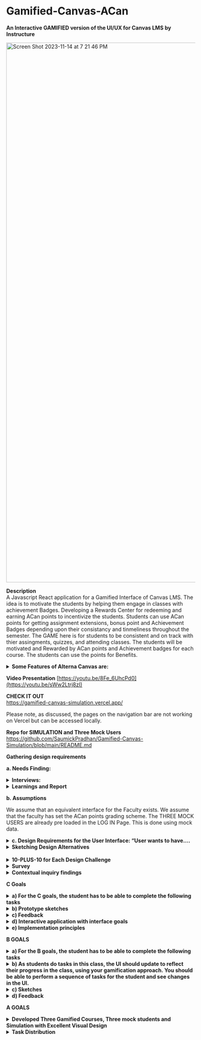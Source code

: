 # Gamified-Canvas-ACan


**An Interactive GAMIFIED version of the UI/UX for Canvas LMS by Instructure**

<img width="1436" alt="Screen Shot 2023-11-14 at 7 21 46 PM" src="https://github.com/SaumickPradhan/Gamified-Canvas-ACan/assets/88009707/2a585a5a-bafb-4990-962d-4d7668da8ea5">



**Description**
<br>
A Javascript React application for a Gamified Interface of Canvas LMS. The idea is to motivate the students by helping them engage in classes with achievement Badges. Developing a Rewards Center for redeeming and earning ACan points to incentivize the students. Students can use ACan points for getting assignment extensions, bonus point and Achievement Badges depending upon their consistancy and tinmeliness throughout the semester. The GAME here is for students to be consistent and on track with thier assingments, quizzes, and attending classes. The students will be motivated and Rewarded by ACan points and Achievement badges for each course. The students can use the points for Benefits. 

<details>
<summary><b> Some Features of Alterna Canvas are: </b></summary>


 •	 Students will be awarded the ACan points based on their past performance. 
 
 •	 Their is a Reward Center showing the Credit and Debit in Points.
 
 •	 The courses are listed at Levels (instead of Weeks). 
 
 •	 A Task Triumph Zone (aka To Do List) helps students be on top of their course work. 
 
 •	 Calendar helps visualize their tasks and tick them off to complete them and earn ACan points. 
 
 •	 Attending Zoom classes also gives them points. 
 
 •	 The course work is organized in terms of Weekly (Level Based) modules. 
 
 •	 Students can access their Assignemnts and quizes by redeeming points too. 
 
 •	 There is an Announcement Page for seeing the Latest Announcemnts Organized by Classes. 
 
 •	 The grade Book shows the weighted Grade and also refelcts the Acan Points. 
 
 •	 The Progress page helps students visualize their progress with ACan Points and Badges.

 </details>

**Video Presentation**
[https://youtu.be/8Fe_6UhcPd0](https://youtu.be/sWw2Ltrj8zI)

**CHECK IT OUT** <br>
https://gamified-canvas-simulation.vercel.app/

Please note, as discussed, the pages on the navigation bar are not working on Vercel but can be accessed locally. 

**Repo for SIMULATION and Three Mock Users** <br>
https://github.com/SaumickPradhan/Gamified-Canvas-Simulation/blob/main/README.md

**Gathering design requirements**

**a. Needs Finding:**
<details>
<summary> <b>Interviews:</b> </summary>


Interview 1 (Jenna Lowes, pre-med, sophomore at the University of Cincinnati) 
 
#### How do you access your assignments and plan to complete them in time? 
Jenna utilizes the built-in planning features on Canvas such as the to-do list to manage her workload effectively. She organizes her tasks using those features to complete her work on time. 
#### How do you motivate yourself to complete your assignments? 
Jenna stays motivated to complete her assignments by ensuring that she performs a self-care routine every day to de-stress from her heavy workload as a pre-med major.  
#### How do you ask for help when you are stuck? 
When Jenna is stuck, she makes use of Canvas's communication tools, such as discussion forums and messaging, to seek assistance from both peers and instructors. 
#### How do you feel about the assignment submission windows in Canvas? 
Jenna thinks the assignment submission window on Canvas is easy to navigate, but maybe having a clear feedback window would be useful, especially after an exam. 
#### Do you like how you are able to submit your exams? 
Jenna appreciates the flexibility of Canvas's submission windows, especially for exams, but she does not like how sometimes she is unsure if her exam has been submitted. 
#### What do you think could have been better with the way you submit your assignments? 
Jenna believes that providing clearer feedback after submitting an assignment would help. 
#### To what extent do you feel you are able to ask for help through Canvas – Be it your peers or your instructors? 
Canvas offers robust communication channels, making it easy for Jenna to seek help from peers and instructors when needed. 
#### How do you feel about being incentivized to play games on Canvas for extra credit? 
Jenna finds the idea of being incentivized to play games for extra credit in the alternate Canvas version motivating, as she feels like she would appreciate an extension on some of her assignments. 
#### What games do you play to relax from work/exams? 
Jenna usually plays idle games such as Sims to relax from work. 
#### To what extent do rewards and penalties in games motivate you? 
Rewards and penalties in games, especially the opportunity to earn extra credit on Canvas, would effectively motivate Jenna to stay engaged and complete tasks. 
 
 
 
Interview 2 (Vic Patel, Information Technology, junior at the University of Cincinnati) 
 
#### How do you access your assignments and plan to complete them in time? 
Vic typically accesses assignments on Canvas by logging in, finding the course page, and checking the assignments tab. He often sets reminders to stay on top of his workload. 
#### How do you motivate yourself to complete your assignments? 
Vic motivates himself by breaking assignments into smaller chunks and rewarding himself with breaks or treats after completing portions of the work. 
#### How do you ask for help when you are stuck? 
When Vic gets stuck, he asks help either by posting questions on the discussion forum or emailing his instructor. 
#### How do you feel about the assignment submission windows in Canvas? 
Vic generally finds the assignment submission windows in Canvas acceptable, as it is flexible. 
#### Do you like how you are able to submit your exams? 
Vic appreciates the convenience of submitting exams through Canvas, as it gives him control over his testing environment. 
#### What do you think could have been better with the way you submit your assignments? 
Vic believes that improving the clarity of the assignment submission process, particularly for file uploads and multiple attachments. 
#### To what extent do you feel you are able to ask for help through Canvas – Be it your peers or your instructors? 
Vic feels that Canvas is a valuable platform for seeking help, both from peers and instructors, through discussion boards, emails, and direct messaging. 
#### How do you feel about being incentivized to play games on Canvas for extra credit? 
 Vic thinks that incentivizing games on Canvas for extra credit is a fun idea that can motivate students who enjoy gaming. 
#### What games do you play to relax from work/exams? 
To relax, Vic enjoys playing games like Minecraft and Among Us, which helps him unwind and take a break from work and exams. 
#### To what extent do rewards and penalties in games motivate you? 
In terms of motivation, rewards and penalties in games can be a significant factor for Vic. He finds them very motivating and enjoys the sense of achievement and progress that comes with earning rewards in games. 
 
 
 
Interview-3: Aerospace Engineering major first-year student at UC Davis
  
#### How do you access your assignments and plan to complete them in time? 
I access my assignments on Canvas by logging into my account and navigating to the specific course where the assignment is located. Usually, the assignments are listed in a dedicated section or under a specific tab. To plan for completing them on time, I usually create a digital calendar on Google, which my university uses predominantly, to keep track of assignment due dates and prioritize them accordingly. The Canvas calendar is useful for this as well! 
#### How do you motivate yourself to complete your assignments? 
Motivation can be a tricky challenge, especially for challenging assignments. I find that breaking down the tasks into smaller, manageable parts helps. Additionally, I try to remind myself of my long-term goals and how completing assignments is essential for my academic success. Sometimes, I join study groups or work with my classmates and friends to stay motivated and accountable.  
#### How do you ask for help when you are stuck? 
Canvas provides several ways to ask for help. I can use discussion boards, send messages to instructors or friends, or even attend the TA or instructor office hours. When I'm stuck on a specific assignment, I usually start by posting a question on the discussion board or sending a message to the instructor. If I don't receive a timely response, I reach out to my friends for help. 
  
#### How do you feel about the assignment submission windows in Canvas? 
I find the assignment submission windows in Canvas to be reasonable. They typically provide adequate time for completing and submitting assignments. However, it's important to keep track of these windows, as missing a deadline can result in penalties.  
  
####  Do you like how you are able to submit your exams? 
Submitting exams on Canvas is straightforward. I appreciate the convenience of being able to complete exams digitally and receive instant feedback in some cases. However, it can be stressful, especially for high-stakes exams, as there is often a time limit. The exams with free-response questions especially, are the ones that are the most stressful because I don’t know how the professor or TA will grade it. 
  
 
#### What do you think could have been better with the way you submit your assignments? 
One improvement could be providing clearer instructions for assignment submissions on Canvas. Sometimes, the process can be confusing, especially for new students. It would also be helpful if Canvas allowed for multiple file uploads in a more user-friendly manner. I hate having to click the “Add File” button like 10 times for 10 different files. It would have been so much easier to submit my assignments if I could select multiple files in one go!  
  
#### To what extent do you feel you are able to ask for help through Canvas – Be it your peers or your instructors? 
I generally feel that Canvas offers several ways to ask for help, both from peers and instructors. The discussion boards and messaging system are useful for reaching out to instructors and classmates. However, the effectiveness of the help received varies based on the responsiveness of instructors and the willingness of peers to assist, which has fortunately been good so far. 
  
#### How do you feel about being incentivized to play games on Canvas for extra credit? 
I think the idea of incentivizing students to play games on Canvas for extra credit is very intriguing. It can be a fun and engaging way to earn additional points. I would definitely be interested in seeing this on my Canvas. It would make the entire process of using Canvas much more fun, in my opinion. I am also intrigued to know how this would be implemented! 
  
#### What games do you play to relax from work/exams? 
I often play casual mobile games to relax, such as puzzle games such as the 2048 game and strategy games like chess. These provide a break from academics and help me unwind after a long day. Sometimes, I also engage in physical activities or sports to de-stress. I also play games like Clash of Clans and Call of Duty, which are a little time-consuming, so I usually play them before bed for like an hour or so. 
  
#### To what extent do rewards and penalties in games motivate you? 
Rewards motivate me to keep playing the game for longer, and it also makes it much more fun to engage in a friendly competition with my friends to see who has the most rewards. Penalties, on the other hand, are quite disheartening, for the lack of a better word. I hate penalties! They are a buzzkill for me to be honest. But they enable me to see what I did wrong, so I can avoid doing that the next time I play the game, which often leads to more rewards! So, yeah, rewards are motivating! 
 
 
 
Interview-4: Computer Science major junior at UC 
 
#### How do you access your assignments and plan to complete them in time?  
Accessing assignments on Canvas is convenient. I typically log into my Canvas account and navigate to the respective course page. The assignment details, instructions, and due dates are readily available. To ensure I complete assignments on time, I use the Canvas Calendar to track assignment deadlines. This way, I can efficiently manage my time and prioritize tasks. Sometimes, even my friends remind me that an assignment’s due date is coming up, so that is another way I end up completing it on time! I often break down larger assignments into smaller tasks and allocate specific time slots for them. 
 
#### How do you motivate yourself to complete your assignments?  
Motivation can be a challenge, especially for complex programming assignments. To stay motivated, I often set personal goals and milestones for each assignment. Breaking the task into smaller, manageable parts makes it less daunting. I find that setting clear goals and focusing on the practical applications of what I'm learning can be highly motivating. Collaborating with my friends on group projects also adds an element of healthy competition and motivation. 
 
#### How do you ask for help when you are stuck?  
I try to look up the problems online, firstly, on sites like GeeksForGeeks or StackOverflow. If I 	can’t find anything there, I try to ask my friends if they know how to solve the problem. I also use the class Discord channel to discuss the problem with my classmates to see if they faced the same problem and how they solved it. The last resort is to ask the professor or TA about it. 
 
#### How do you feel about the assignment submission windows in Canvas?  
I think the assignment submission window on Canvas is good. It mentions everything I need to know about the assignment such as the instructions, due date details, the number of points it’s worth, etc. So, I would say it has sufficient information for me to turn in my assignment on time efficiently. I just wish I could select multiple files in one go! 
 
#### Do you like how you are able to submit your exams?  
Submitting exams on Canvas is straightforward, but it depends on the exam format. For multiple-choice or short-answer exams, I think Canvas is efficient. However, for coding questions or written exams involving equations and calculations, it could be improved to provide a more user-friendly text editor and ensure compatibility with various programming languages. 
 
#### What do you think could have been better with the way you submit your assignments?  
While Canvas is effective for assignment submission, it could be enhanced by providing a built-in code editor that supports multiple programming languages. Additionally, a plagiarism checker integrated into the submission process would be beneficial for maintaining academic integrity. Canvas could also improve the assignment submission process by allowing students to submit multiple code files more easily, as I mentioned earlier. This is especially important in computer science, where assignments often involve multiple code components. 
 
#### To what extent do you feel you are able to ask for help through Canvas – Be it your peers or your instructors?  
I think the Discussion Board on Canvas is helpful to some extent for asking questions, but people don’t use it too often, so I usually depend on the class communication channels such as Discord or GroupMe. Or I just email the professor directly, because often they are not aware of the conversation on the Discussion Board, or they have disabled it for the course! The discussions on Discord, GroupMe, and (sometimes) Canvas are particularly useful for sharing code snippets and troubleshooting. 
 
#### How do you feel about being incentivized to play games on Canvas for extra credit?  
Incentivizing games for extra credit is an interesting concept, especially if the games are designed to reinforce course content. It can make learning more engaging. However, the games should be thoughtfully integrated into the curriculum and align with the learning objectives. Playing games for extra credit could also be a source of motivation for people to study more if it involves using concepts learned in class to play it. 
 
#### What games do you play to relax from work/exams?   
I play games like Subway Surfers, Clash of Clans, Call of Duty, and Ludo, depending on my mood. I just use these games to relax after a busy day, so it’s probably just for a few minutes at the end of the day or after a stressful exam. I also enjoy multiplayer online games for relaxation. 
 
#### To what extent do rewards and penalties in games motivate you? 
Rewards and penalties in games can be motivating, especially when they are designed effectively. Earning points or achievements in games can be a satisfying way to track progress. Receiving in-game rewards or achieving high scores can also be a strong incentive to continue playing. Penalties, however, should be fair and not overly punitive, as excessive penalties can be demotivating. Personal preferences and the quality of game design play a significant role in how motivating rewards and penalties are. 
 
  
Interview-5: Brother, computer science graduate 
  
#### How do you access your assignments and plan to complete them in time? 
Accesses assignments on Canvas through a personal laptop, never mobile version. Has difficulty planning for assignments. Does not like Canvas’s calendar and To-Do system. Uses physical whiteboards as well as a personal calendar app to keep up with work. Likes this method due to reminders.  
#### How do you motivate yourself to complete your assignments? 
Says he is definitely a procrastinator. Stress is a big motivator. Usually only works ahead if it seems like he will be too busy. Breaks after bits of work help to make work easier. 
#### How do you ask for help when you are stuck? 
Doesn’t like how Canvas offers help. Usually searches randomly across the course page to find TA/office hours. Usually only searches online for answers or talks to a computer scientist's father. 
#### How do you feel about the assignment submission windows in Canvas? 
Hard deadlines can be stressful when pushing work to the last minute. But it is understandable that some sort of deadline should be in place. Doesn’t feel Canvas does good enough job reminding you of your assignments. 
#### Do you like how you are able to submit your exams? 
Depends on how the professor sets up the exam. Has had exams where once a question is submitted, can’t go back. Also doesn’t like exams that don’t show results in any way at end. No problem with honor system and cheating rules. 
#### What do you think could have been better with the way you submit your assignments? 
Reminders for assignments when they are due in 24 hours or maybe even more customizable options. Some sort of better way to organize upcoming assignments like a calendar app. 
#### To what extent do you feel you are able to ask for help through Canvas – Be it your peers or your instructors? 
Getting help through Canvas is ok. Has messaged teachers through messaging system and gotten responses. Seems like open discussion boards aren’t used. Never really messaged students except to form groups. 
#### How do you feel about being incentivized to play games on Canvas for extra credit? 
Normally there is no real incentive to get work done early, except for stress relief. Feels this could make him get more enthusiastic about starting and finishing work earlier. Wonders how to make it balanced for everyone. 
#### What games do you play to relax from work/exams? 
Enjoys strategy games like poker and chess. Spends a lot of time in fantastical games like Elden Ring. Really likes competitive games like Super Smash Bros 
#### To what extent do rewards and penalties in games motivate you? 
Definitely a big motivator for him. Even things such as numerical rankings or in-game achievements drive him to play more and harder. Spends lots of time trying to move online chess and smash ranking. Penalties can make him not want to play sometimes. Has quit for times after tough losses. 
 
Interview-6 : Roommate, Political Science graduate 
  
#### How do you access your assignments and plan to complete them in time? 
Checks the Canvas app on mobile phone regularly to keep up with assignment dates. Then completes assignments through personal laptop. Does not keep a calendar of upcoming assignments, only checks Canvas and remembers. 
#### How do you motivate yourself to complete your assignments? 
Has a hard time getting motivated but will usually stay on task once started. Likes to go to Coffee shop where they have nothing to do but work. Public can get loud and distracting, sometimes prefers quiet. 
#### How do you ask for help when you are stuck? 
Likes to check who is in class with them on Canvas to reach out about assignments/help. Same goes for contacting the professor, has reached out to them through Canvas. 
#### How do you feel about the assignment submission windows in Canvas? 
Usually not a problem for them. Sometimes an assignment or two slips through the cracks given how they keep track of assignments, but they get why deadlines are needed.  
#### Do you like how you are able to submit your exams? 
Does not like Canvas for exams. Gets very nervous for exams anyways, computer problems exasperate that. Only thing they like is typing essays for exams on Canvas instead of writing by hand.  
#### What do you think could have been better with the way you submit your assignments? 
Does not like assignment submission on Canvas. Is not a computer wiz and struggles mightily with converting file types for submissions. Usually ends up taking a while to do or needing help.  
#### To what extent do you feel you are able to ask for help through Canvas – Be it your peers or your instructors? 
Reached out to peers a good amount. Whether it is for access to class group messaging boards, or just help with assignments, they like group work. Never really reaches out to teacher through Canvas, only email.  
#### How do you feel about being incentivized to play games on Canvas for extra credit? 
Likes the idea but is nervous for all non gamers who might be at a disadvantage. Feels not every student might be able to make the most of this system. Thinks giving out more chances for extra credit is good.  
#### What games do you play to relax from work/exams? 
Not a big gamer at all. Only really ever plays the Sims to relax. Sometimes likes to play Candy Crush. Not familiar with most game systems/conventions. 
#### To what extent do rewards and penalties in games motivate you? 
In the games they do play, rewards and penalties are motivating. Gets sad when Sims die, and thinks beating difficult challenges is very rewarding. Thinks it could be good to get more students excited about work. 
 
</details>

<details> 
  <summary><b>Learnings and Report</b></summary>
  
#### What is their method to solve their problems and questions during the assignment completion window?  
A lot of students check the To-do or Assignments pages to keep track of deadlines. A lot of students use a personal calendar to assist with this. Some students use Canvas’s calendar and reminder system, but not all students were aware of the functionalities of this 
#### We will be observing how they work with other peers. How do they use the different features on Canvas and what buttons or pages do they use the most?  
Students spend a lot of time on the courses page, looking at all sorts of course related information there. Different majors use different connectivity features like discussion boards in different amounts. Lots of students like to reach out to each other for group work. 
#### What is their motivation to open canvas and why would they prefer the desktop version over the mobile version or vice versa? 
Some students check canvas regularly for announcements, assignment updates, or sanity checks. However, while some of this can be made easier on the go with the mobile app, students love the desktop version for actual work. 
#### What incentives will help students be motivated 
Students seem to be motivated by stress-relief, but not enough for most of them to get their work done in an early manner. Rankings, points, and medals do motivate gamers, but non-gamers can be motivated with deadline extension or extra credit 
#### Different types of assignments the user would encounter on Canvas 
Whether it is essays, exams, discussions, labs, or projects, all sorts of assignments are submitted through canvas. Different majors make different use of this. 
#### Canvas and students can benefit from a more intrinsically motivating teaching platform 
This definitely seems to be true. A lots of students mentioned procrastination or somewhat struggling with time management. Different forms of motivation could help with this problem. 
#### How students plan out their assignments and what strategies they use to stay on track – this would help us to figure out a way to improve our UI 
A lot of students check the To-do or Assignments pages to keep track of deadlines. A lot of students use a personal calendar to assist with this. Some students use Canvas’s calendar and reminder system, but not all students were aware of the functionalities of this 

</details>


**b.	Assumptions**

We assume that an equivalent interface for the Faculty exists. We assume that the faculty has set the ACan points grading scheme. The THREE MOCK USERS are already pre loaded in the LOG IN Page. This is done using mock data.

<details>
<summary><b>c.	Design Requirements for the User Interface: “User wants to have….</b></summary>

 •	Integrating Khan Academy’s pointing systems based on how well you do your work/ assignments.
 
 •	Redeeming points for extensions
 
 •	Penalizing for missed assignments etc.
 
 •	Game like UI that lets users practice similar questions for points
 
 •	Grade tracker to show progress
 
 •	Week modules will be levels
 
 •	Help section can be for asking help from the TA or professor
 
 •	Consider the mobile version of canvas as well

<b>Future Work:</b>

•	Create an integration with submission window

•	Have external connections to other Apps

•	Voice assistant integration with sound

•	User data analytics and feedback

</details>


<details>
<summary><b>Sketching Design Alternatives</b></summary>
<br>
The following are the design challenges we worked on initially:

1. Balancing Motivation Styles:
      - Design a system that caters to both competitive and collaborative learners. How can you
motivate students who thrive on competition while also supporting those who prefer a
cooperative approach?

2. Ensuring Accessibility:
      - How can you make the gamified elements accessible to all students, including those with
disabilities? Ensure that the gamification doesn't exclude any users.

3. Preventing Cheating:
      - How can you prevent students from gaming the system by exploiting the gamified elements
to earn unearned rewards or points?

4. Data Privacy and Security:
      - How do you protect sensitive student data when implementing gamification? Ensure that
data privacy and security are maintained.

5. Maintaining Engagement Over Time:
      - How can you design gamification elements that remain engaging throughout an entire
course or semester, rather than losing their appeal after a short period?

6. Feedback Frequency:
      - Determine the optimal frequency of feedback to keep students engaged without
overwhelming them with constant notifications and rewards.

7. Cross-Course Integration:
      - How can you ensure that gamification elements work seamlessly across various courses and
subjects, providing a consistent experience for students?

8. Alignment with Learning Objectives:
      - Ensure that the gamified elements align with the learning objectives of each course. How do
you strike a balance between fun and educational value?

9. Encouraging Self-Regulation:
      - Design challenges that encourage students to become more self-regulated in their learning.
How can you motivate them to set and manage their goals effectively?

10. Testing and Feedback Mechanism:
      - How will you gather feedback from students on the effectiveness of the gamification
elements? Develop a system to collect and act on this feedback.


</details>

<br>

<details>
<summary><b>10-PLUS-10 for Each Design Challenge</b></summary>
  
<details><summary><b>
 <br>
1. Balancing Motivation Styles:
Design a system that caters to both competitive and collaborative learners. How can you
motivate students who thrive on competition while also supporting those who prefer a
cooperative approach
</b></summary>

<img width="553" alt="image" src="https://github.com/SaumickPradhan/Gamified-Canvas-ACan/assets/90214774/6db6e96c-d152-4943-9951-42848fbd8d84">

<img width="553" alt="image" src="https://github.com/SaumickPradhan/Gamified-Canvas-ACan/assets/90214774/30233907-a0a7-4554-8992-f661f429668c">

<img width="519" alt="image" src="https://github.com/SaumickPradhan/Gamified-Canvas-ACan/assets/90214774/f85bc74c-027d-4f12-b47a-ed97bde295bd">

<img width="522" alt="image" src="https://github.com/SaumickPradhan/Gamified-Canvas-ACan/assets/90214774/a52b292d-3a19-46ea-8ddb-046a51b96d4e">

<img width="576" alt="image" src="https://github.com/SaumickPradhan/Gamified-Canvas-ACan/assets/90214774/60d22d08-90b9-4d7a-bef7-2e5fa5a94219">

<img width="524" alt="image" src="https://github.com/SaumickPradhan/Gamified-Canvas-ACan/assets/90214774/7625a35a-0b21-4354-b017-b2670c9d78ec">

</details>


<details>
<summary><b>
 <br>
 2. Preventing Cheating:
How can you prevent students from gaming the system by exploiting the gamified elements
to earn unearned rewards or points?
</b></summary>
  
<img width="467" alt="image" src="https://github.com/SaumickPradhan/Gamified-Canvas-ACan/assets/90214774/3dddf896-4ab4-415a-b4e6-010f52ca2deb">

<img width="523" alt="image" src="https://github.com/SaumickPradhan/Gamified-Canvas-ACan/assets/90214774/3c11b6e0-359a-41e0-8e4b-e9e9b76dbf7f">

<img width="444" alt="image" src="https://github.com/SaumickPradhan/Gamified-Canvas-ACan/assets/90214774/b5c084f3-0487-48dd-9a4c-d0154750937e">

<img width="472" alt="image" src="https://github.com/SaumickPradhan/Gamified-Canvas-ACan/assets/90214774/d39a00fe-e495-4f27-a3db-52424bc8ed05">

<img width="514" alt="image" src="https://github.com/SaumickPradhan/Gamified-Canvas-ACan/assets/90214774/88f77f9d-6f38-42a6-91e2-cbd2cbd7986c">

<img width="540" alt="image" src="https://github.com/SaumickPradhan/Gamified-Canvas-ACan/assets/90214774/67722ab9-d1f0-46c5-9f8d-000011a7790c">

<img width="544" alt="image" src="https://github.com/SaumickPradhan/Gamified-Canvas-ACan/assets/90214774/888a434a-1966-4353-b5f8-624f6e408818">

<img width="518" alt="image" src="https://github.com/SaumickPradhan/Gamified-Canvas-ACan/assets/90214774/5b1fefb4-c559-4eda-a0a3-aa78e1ae6f25">

</details>

<details>
<summary><b> 
 <br>
 3. Encouraging Self-Regulation:
Design challenges that encourage students to become more self-regulated in their learning.
How can you motivate them to set and manage their goals effectively?
</b></summary>

  <img width="394" alt="image" src="https://github.com/SaumickPradhan/Gamified-Canvas-ACan/assets/90214774/da28239a-cb8a-490c-a9b0-e091ee8398cb">
  <img width="432" alt="image" src="https://github.com/SaumickPradhan/Gamified-Canvas-ACan/assets/90214774/ab21fd7f-ee67-472c-8d6c-cf3d02797f02">
  <img width="411" alt="image" src="https://github.com/SaumickPradhan/Gamified-Canvas-ACan/assets/90214774/dd2ab53a-52b3-4aed-89b8-16d8cb3ac739">
  <img width="487" alt="image" src="https://github.com/SaumickPradhan/Gamified-Canvas-ACan/assets/90214774/34393cf6-582a-4d0e-9f57-422225558720">
  <img width="505" alt="image" src="https://github.com/SaumickPradhan/Gamified-Canvas-ACan/assets/90214774/4f8cd174-0b1a-49c2-b3cf-9ca452c6d37b">
  <img width="515" alt="image" src="https://github.com/SaumickPradhan/Gamified-Canvas-ACan/assets/90214774/e28ee0eb-0b5a-4924-9cd3-5eef568dd7dc">
  <img width="518" alt="image" src="https://github.com/SaumickPradhan/Gamified-Canvas-ACan/assets/90214774/262049c0-1229-4a35-a724-528ca4ff41d0">

</details>

</details>



<details>
  
<summary><b>Survey</b></summary>

Based on the [survey results](https://docs.google.com/forms/d/1ah7xhf0GLVIWrIkYG_3vp5ohAKhmPAdxknChNqKiidE/edit#responses), the following inferences could be drawn about the general opinions of students regarding Canvas:

1. Frequency of Interaction with Canvas:
   - Response: More than once a day.
   - Analysis: The majority of users interact with Canvas frequently, indicating that it plays a significant role in their daily academic routine.

2. Purpose of Using Canvas:
   - Response: Assignments.
   - Analysis: Users primarily use Canvas for managing assignments.

3. Customization of Canvas:
   - Response: No customization.
   - Analysis: Most users have not customized Canvas, suggesting that the default settings might meet their needs.

4. Importance of Canvas in Daily Academic Routine:
   - Response: Very Important.
   - Analysis: Canvas is considered very important in the daily academic routine of the users.

5. Overall Satisfaction with Canvas:
   - Response: 9 (on a scale of 1 to 10).
   - Analysis: Users generally have a high level of satisfaction with Canvas.

6. Preferred Interface for Canvas:
   - Response: Web-based/Online.
   - Analysis: The majority prefer the web-based interface over the mobile interface.

7. Satisfaction with Canvas User Interface:
   - Analysis: Users find the Canvas interface functional and easy to use, but there are neutral responses to its visual appeal.

8. Motivation and Gamification:
   - Response: Users feel motivated when tasks are gamified, and they support the idea of redeeming points for special features.

9. Incentives for Using Canvas:
   - Response: Points, quest badges, redeem points for extensions.
   - Analysis: Users are interested in incentives like points and badges for using Canvas.

10. Customization Preferences:
    - Analysis: Users express interest in more customization features, including avatar customization and rewards for timely assignment submission.

11. Progress Tracking and Organization:
    - Analysis: Users generally find Canvas effective for tracking progress, staying organized, and managing assignments and due dates.

12. Canvas Features Liked and Disliked:
    - Likes: Not specified.
    - Dislikes: Not specified.
    - Analysis: More details are needed to identify specific features liked or disliked.

13. Difficult Tasks on Canvas:
    - Response: None specified.
    - Analysis: Users did not mention specific tasks that are difficult to complete on Canvas.

14. Desired Changes or Additions to Canvas:
    - Response: None specified.
    - Analysis: More information is needed to understand users' suggestions for improvements.

15. Additional Comments:
    - Response: The font, placement of classes, none.
    - Analysis: Users have provided some feedback on specific aspects of Canvas, including font and class placement. Further details could provide insights into areas for improvement.

Overall, the analysis suggests that users generally have a positive experience with Canvas, find it useful for managing assignments, and are interested in gamification and customization features. 
  
</details>


<details>
  
<summary><b>Contextual inquiry findings</b></summary>

#### 1.  Interviewed, Jenna Lowes is a second year pre-med major, who uses Canvas: 

When collaborating with colleagues, Jenna makes the most of Canvas as her primary platform for interaction. She actively participates in online discussions and group projects with other pre-med students along with sharing her insights. She also regularly participates in peer research groups created in Canvas to foster effective collaboration on complex topics. 
Some of the features that Jenna uses: 
Announcements: Jenna uses the Announcements page to keep herself updated on important course information, schedule changes, and significant announcements from instructors. 
Modules: To access course materials, lecture notes, and assignments in an organized manner, Jenna relies on the modules section. This approach helps Jenna maintain a structured and well-organized approach to her studies. 
Grades: Jenna frequently checks the grades tab to keep a close eye on her academic progress. This tool allows her to review her grades and receive feedback on her assignments and exams. She also uses the prediction feature in the grades section to ensure that she is getting the grade she deserves. 
Discussion Boards: Depending on the course, Jenna actively participates in discussion boards to engage with peers and instructors, pose thought-provoking questions, and share her valuable insights. 
Assignments: Jenna effectively employs the assignments page to submit her coursework and to stay well-informed about due dates and specific assignment requirements. 
  
When asked about her preference for the web version or the app version, Jenna replied that she distinctly prefers the desktop version of Canvas for several compelling reasons: 
  
Screen size: The desktop version's responsive screen space provides Jenna with an ideal workspace, making it convenient for her to access and organize course materials. She believes this feature is especially useful when multitasking with multiple canvas tabs or scrolling through large PDFs. 
  
Efficiency: Jenna thinks it is more efficient to write out long essays and paragraphs on her laptop. Thus, she prefers the web version over the app version. 
  
Course Management: Jenna finds that the desktop version streamlines navigation through courses, modules, and assignments. This helps Jenna maintain a well-organized and efficient approach to her studies. 
  
While Jenna acknowledges the practicality of the mobile version for quick updates and checking announcements while on the move, she acknowledges its limitations for more involved tasks like in-depth interactions, essay composition, or comprehensive course exploration. Therefore, her go-to choice for substantial tasks on Canvas remains the desktop version. 
 
 
#### 2. Interviewed, Dhyey Patel is a fourth-year computer science major, who uses Canvas: 
Dhyey uses different features on Canvas depending on his needs and preferences. Some of the features he uses the most are: 
 
Dashboard: He uses the dashboard to view all of his courses, assignments, announcements, and calendar events.  
Courses: He accesses all his enrolled courses and their contents, such as modules, quizzes, discussions, grades, and files from here. He also views his course syllabus and outcomes here.  
Calendar: Dhyey uses this tab to see all upcoming events and deadlines for his courses and personal tasks. He also adds new reminders for events or edits an existing one. 
Inbox: He uses this to communicate with his instructors and peers. 
Account: He uses this to manage his personal settings and preferences, such as profile, notifications etc. 
 
He uses Canvas for various purposes, such as checking his grades, submitting assignments, participating in discussions, reviewing course materials, and collaborating with others. 
 
Dhyey prefers the desktop version of Canvas over the mobile version because he finds it more convenient and comfortable to use a larger screen and a keyboard. He also likes the desktop version because it has more features and functionalities than the mobile version. But he sometimes uses the mobile version when he is on the go or needs to access something quickly from his phone.
  
</details>



**C Goals**

<details>
<summary><b>a)	For the C goals, the student has to be able to complete the following tasks </b></summary>

<details>
<summary><b>View the syllabus </b></summary>

Here we're focusing on only one class, which is the user-interface class:

<img width="1436" alt="Screen Shot 2023-11-14 at 7 55 55 PM" src="https://github.com/SaumickPradhan/Gamified-Canvas-ACan/assets/88009707/27eb66f6-9bb6-4f56-a4e6-54dae7ae5e23">


</details>


<details>
<summary><b> View all announcements </b></summary>
 
Here we showcase all the assignments under the tab on the top, filtered for each class: 
 
<img width="1433" alt="Screen Shot 2023-11-14 at 10 35 40 PM" src="https://github.com/SaumickPradhan/Gamified-Canvas-ACan/assets/88009707/299ff0f3-42a4-490c-8b43-1d95f6bdd6e7">

</details>


<details>
<summary><b>View a list of presentations and other course materials, organized by modules.</b></summary>
 
 Under the modules section, seprated by colors, the user is able to see all their course material and presentation seprated by each module, representing levels to uncourage student progress:
 
<img width="1440" alt="Screen Shot 2023-11-14 at 10 37 36 PM" src="https://github.com/SaumickPradhan/Gamified-Canvas-ACan/assets/88009707/3a739dfb-b652-4997-9298-cd78ab949a06">

</details>
<details>
 <summary><b>View upcoming assignments </b></summary>

 Here, under the calender section on the top-navbar, the student is able to see their upcoming assignments, in a simple fashion and have a button to complete their assignments and fill up a bar to check their progress
 
 <img width="1427" alt="Screen Shot 2023-11-14 at 10 42 37 PM" src="https://github.com/SaumickPradhan/Gamified-Canvas-ACan/assets/88009707/b54f9d02-2725-44f8-9af1-6cf9b0c3bf56">

</details>
<details>
<summary><b>View their progress in the course</b></summary>

The GAME here is for students to be consistent and on track with thier assingments, quizzes, and attending classes. The students will be motivated and Rewarded by ACan points and Achievement badges for each course. The students can use the points for Benefits.
 
 <img width="1428" alt="Screen Shot 2023-11-14 at 10 44 37 PM" src="https://github.com/SaumickPradhan/Gamified-Canvas-ACan/assets/88009707/be1e3135-2877-43b7-b624-727bd9d30bd2">

</details>
</details>

<details>
  <summary><b>b)	Prototype sketches</b> </summary>
  
 ![C-level Sketch-01](https://github.com/SaumickPradhan/Gamified-Canvas-ACan/assets/88009707/5c8def88-bf62-4d5f-85be-599d2c70d443)
 
![C-level Sketch-02](https://github.com/SaumickPradhan/Gamified-Canvas-ACan/assets/88009707/c3dbf31f-5c21-4a56-8ed2-bb652bacfb49)![C-level Sketch-03](https://github.com/SaumickPradhan/Gamified-Canvas-ACan/assets/88009707/673b6cc0-3a11-4477-a2bf-5a4de288f330)
 
![C-level Sketch-04](https://github.com/SaumickPradhan/Gamified-Canvas-ACan/assets/88009707/1598106e-66a0-4456-90a3-287ab936f55e)
 
![C-level Sketch-05](https://github.com/SaumickPradhan/Gamified-Canvas-ACan/assets/88009707/98433269-790d-45c8-9d93-6c0f3d62111e)
 
![C-level Sketch-06](https://github.com/SaumickPradhan/Gamified-Canvas-ACan/assets/88009707/a5445f28-2d7c-4c33-9f98-27e64c49b58f)
 
![C-level Sketch-07](https://github.com/SaumickPradhan/Gamified-Canvas-ACan/assets/88009707/31c24cbb-d917-454b-9103-4b6aa6ab5278)![C-level Sketch-08](https://github.com/SaumickPradhan/Gamified-Canvas-ACan/assets/88009707/c863e796-e2c1-4f33-99ca-6c1de15d003d)
 
![C-level Sketch-09](https://github.com/SaumickPradhan/Gamified-Canvas-ACan/assets/88009707/55d324b6-4e7f-4b89-9d8f-e3b7dab91219)
 
![C-level Sketch-10](https://github.com/SaumickPradhan/Gamified-Canvas-ACan/assets/88009707/3f68ea71-9d5b-4a97-8b16-c7451d7d132a)![C-level Sketch-11](https://github.com/SaumickPradhan/Gamified-Canvas-ACan/assets/88009707/e416ce5c-71b3-4849-9204-09db600b20d2)
 
 ![C-level Sketch-11](https://github.com/SaumickPradhan/Gamified-Canvas-ACan/assets/88009707/be051655-7e67-4913-8881-a1b9b4a5793b)

![C-level Sketch-12](https://github.com/SaumickPradhan/Gamified-Canvas-ACan/assets/88009707/3ac7b0e2-555f-42a7-b7f5-29d48a04a117)




</details>

<details>
  <summary><b>c) Feedback</b> </summary>
Feedback from Jenna, one of the students interviewed for questions and contextual inquiry: The website looks great, especially the UI! I love how you've implemented the assignments and modules page!
<br>  
  
</details>



<details>
  <summary><b>d)	Interactive application with interface goals</b></summary>
  Code an be found under Gamified-Canvas-ACan folder. Run using "npm run dev" in React. The Simulation with the "TO THE FUTURE" button is in a different Repo: https://github.com/SaumickPradhan/Gamified-Canvas-Simulation
</details>

<details>
  <summary><b>e) Implementation principles</b></summary>
  <details>
    <summary><b>Consider visual design principles in your design:</b></summary>
    i.The UI has simplicity in using. All the features and interactive options are clearly laid out. The feature have regularity and in font size, color and other styling.<br>
ii.	The visual hierarchy is similar to Canvas but Gamified, based on above mentioned Games, which the user is familiar with. <br>
iii.	Not much learning is required as it has a layout similar to other Game UI. This helps in Learnability as there is a continuity in the UI from other platforms<br>
iv.	Proximity of all the pages is seen. Also the controls are well spaced in their own grids. Easy to show navigation and current page<br>
v.	Color is same throughout and the user is able to familiarize with it quickly.<br>
vi.	Controls are visually represented and easy to access. They provide feedback for every interaction.<br>
  </details>

  <details>
    <summary><b>Provide appropriate feedback for interactions</b></summary>
i For this Mock UI, the user already knows what to click as the controls, apps, sliders, etc. as familiar.<br>
ii.	Drop down menus and windows are interactable with feedback<br>
iii.	The username can be seen at the top<br>
iv.	The buttons have a different click arrow.<br>
v.  The SIMULATION and MOCK USERS can easily be tested. <br>
  </details>

   <details>
    <summary><b>Elements should be clearly laid out.  Your interface for the smart object should have fixed dimensions (non-resizing, non-responsive layout) with size and aspect ratio that is appropriate for your object.</b></summary>
  i.The mock UI handles resizing.<br>
ii.	Boundaries are clearly laid out on the webpage.   <br>

  </details>
</details>



**B GOALS**
<details>
<summary><b>a)	For the B goals, the student has to be able to complete the following tasks </b></summary>
  <details>
   <summary><b>Submit assignments - Submission needs to have text entry and document upload options.</b></summary>
   
   There are quite a few things going on with this interface – The student can select the assignment they wish to submit, and choose to select options for Bonus Points or Due Date Extensions, based on the policies set by their instructor. 
   
   <b>They can then use the File Submission window to select and submit a file from their device or use the Text Entry submission for turning in their work.</b> 

   The submission button (a.k.a. the "Submit Assignment" button), when clicked, automatically "submits" the assignment and reloads the page without the student having to click anything. 
   
   <img width="990" alt="image" src="https://github.com/SaumickPradhan/Gamified-Canvas-ACan/assets/90214774/fa772c39-d445-4d57-81c5-793b22d3a78d">
  </details>

  <details>
   <summary><b>Access course materials - view or download presentations</b></summary>
   
   The student is able to view all the course material through the course modules, the components of which are color-coded as follows:

   i. The _Blue-colored_ components of the module are the course material that the student can read, such as the Syllabus, in-class activities, or tutorials.

   ii. The _Green-colored_ components of the module are the presentations that the instructor has uploaded.

   iii. The _Red-colored_ components of the module are the assignments that the instructor has assigned to the student.

   iv. The _Pink-colored_ component of the module is that of the project information.

   <b>The student can preview the documents using the  <img width="15" alt="image" src="https://github.com/SaumickPradhan/Gamified-Canvas-ACan/assets/90214774/7cc9abdb-3a8e-4878-a624-448f6e0d6de0">  button and download the documents using the  <img width="15" alt="image" src="https://github.com/SaumickPradhan/Gamified-Canvas-ACan/assets/90214774/50d32220-eac6-479e-a7dd-b37037c53854">  button.</b>

   
  <img width="1178" alt="image" src="https://github.com/SaumickPradhan/Gamified-Canvas-ACan/assets/90214774/bf109bc2-85a4-4d7c-96b1-1135cfd058ff">

  </details>


  <details>
   <summary><b>View their grades on assignments, and their grade in the course so far, according to the instructor's grade weighting scheme.</b></summary>
   
   The student is able to view their grades on the different assignments, exams, and quizzes in the GradeBook (a.k.a. the "Grades" section) according to the instructor's weighting scheme (used from the mock data given in the zip file).

  <img width="1413" alt="image" src="https://github.com/SaumickPradhan/Gamified-Canvas-ACan/assets/90214774/d5f46b32-df99-46a7-903a-82b713590dac">

  </details>

  <details>
   <summary><b>Plan their work - using a calendar or to-do list.</b></summary>
   
   The student is able to use the to-do list feature (a.k.a. the "Task Triumphs Zone") to plan out their work, according to their needs.

   They can use the "Add" button to add new tasks to the task list and use the "Edit" button to edit any to-do on their list. They can either click on the to-do list item to mark it as completed (highlighted in blue with a strikethrough font), or use the "Remove" button to get rid of the task from the list altogether.

  <img width="692" alt="image" src="https://github.com/SaumickPradhan/Gamified-Canvas-ACan/assets/90214774/0919bf98-4acb-444a-87b0-dfafedfe58a4">

  </details>


  <details>
   <summary><b>Zoom connection option.</b></summary>
   
   The student can also use the Zoom Lectures feature to attend classes online, for which they are awarded a certain number of ACan Points by their instructor, as shown below. This feature shows them which classes they have attended and which ones they have not yet attended. We envision these to either be live lectures or video recordings posted by their instructor for which they can receive credit for either of them.

  <img width="1372" alt="image" src="https://github.com/SaumickPradhan/Gamified-Canvas-ACan/assets/90214774/80353c4c-5e58-4cfa-bda8-b8df065a30b9">

  </details>
</details>


<details>
   <summary><b>b) As students do tasks in this class, the UI should update to reflect their progress in the class, using your gamification approach.  You should be able to perform a sequence of tasks for the student and see changes in the UI.</b></summary>
   
   As the student does their tasks in the class, all of it gets logged in the Rewards Center as and when they receive (or lose) ACan Points for their work. 

   For example, if the student submits their assignment 5 days before the deadline, they get awarded 20 ACan Points, whereas they get 10 ACan Points deducted for submitting their quiz late, as shown in the screenshot below:
   
  <img width="1375" alt="image" src="https://github.com/SaumickPradhan/Gamified-Canvas-ACan/assets/90214774/9c11eba5-3cdb-4cf5-9e94-dc6d7710d05b">

  </details>
  
  
  <details>
    <summary><b>c) Sketches</b></summary>
    <img width="638" alt="image" src="https://github.com/SaumickPradhan/Gamified-Canvas-ACan/assets/90214774/066f713d-68aa-4345-9c55-3b027f72a8e8">
    <img width="657" alt="image" src="https://github.com/SaumickPradhan/Gamified-Canvas-ACan/assets/90214774/876d5d9c-a7ae-40db-9be3-ea003b33e0e5">
    <img width="661" alt="image" src="https://github.com/SaumickPradhan/Gamified-Canvas-ACan/assets/90214774/61c4cd09-8e9f-4b48-bd37-7c06b4770f70">
    <img width="650" alt="image" src="https://github.com/SaumickPradhan/Gamified-Canvas-ACan/assets/90214774/d22d652c-637a-4627-892b-26244f770560">
    <img width="654" alt="image" src="https://github.com/SaumickPradhan/Gamified-Canvas-ACan/assets/90214774/88e26425-0f61-4766-b3e1-1bb66bf4dfbe">
    <img width="642" alt="image" src="https://github.com/SaumickPradhan/Gamified-Canvas-ACan/assets/90214774/335c8abd-e7fd-4186-b446-6660f392c45e">
    <img width="647" alt="image" src="https://github.com/SaumickPradhan/Gamified-Canvas-ACan/assets/90214774/3f70d44c-6299-44e3-b4bc-98cb2384986c">
    <img width="658" alt="image" src="https://github.com/SaumickPradhan/Gamified-Canvas-ACan/assets/90214774/7c8b6a25-98bc-4e14-8195-ae2e05582409">
    <img width="632" alt="image" src="https://github.com/SaumickPradhan/Gamified-Canvas-ACan/assets/90214774/2d594fdc-28d6-494f-8671-dc8ebc906e0b">
    <img width="636" alt="image" src="https://github.com/SaumickPradhan/Gamified-Canvas-ACan/assets/90214774/eb1c1a99-d2f4-439e-95fa-047271cd2b65">
  </details>
  
  <details>
    <summary><b>d) Feedback</b></summary>
    We got the following feedback from our interviewees:
   <br></br>

   > (I) love the design of your login page! It's super clean and simple, and it's easy to use. I especially like the way you've used the UC logo and bearcat image. They add a nice touch of personality. I'm sure your users will love the new login page! It's fresh, modern, and easy to use.
>
Here are a few minor suggestions:
>
>Add a border around the login form to make it pop.
>Make the "LOG IN!!" button bigger and more colorful.
>Maybe add functionality to enable the users to save their login info, so they don't have to remember it every time they want to access your Alterna-Canvas!
>
  </details>

</details>


**A GOALS**
<details>
  <summary><b>Developed Three Gamified Courses, Three mock students and Simulation with Excellent Visual Design</b></summary>
  Created Three Courses User Interface, Senior Design, Computer Graphics for each Student. Each course has a unique Syllabus, grading scale, Progress bar, ACan pointing scheme and Badges system.


  The unique Badges system for each course, Reward ACan points, Redeeming points for submitting assignments, a user friendly approachable color Pallete makes it a gamified concept. The game is collect as many points as possible to get Benefits. 

  We have the ability to save three user profiles (Nehang, Nachiket, Sam) and store the password on GOOGLE Passwords.


  For Simulation, we have a TO THE FUTURE button to see the how the students performance runs over the semester. We have a Progress Bar for the Calendar to show the progress as well. We have various pages that change according to "THE FUTURE" to simulate the progress of the student.

  <img width="433" alt="image" src="https://github.com/SaumickPradhan/Gamified-Canvas-ACan/assets/85262444/1337d389-b53c-496d-b29e-7da0d9a80b3c">
  

  <img width="978" alt="image" src="https://github.com/SaumickPradhan/Gamified-Canvas-ACan/assets/85262444/1cf24740-57d5-47a3-86ac-694953e4fbd4">


  <img width="417" alt="image" src="https://github.com/SaumickPradhan/Gamified-Canvas-ACan/assets/85262444/0b5af5cb-635e-4264-ad26-65874749a090">



<img width="455" alt="image" src="https://github.com/SaumickPradhan/Gamified-Canvas-ACan/assets/85262444/59c36d7f-5a37-46b2-99e0-9ad1d0fa95fa">


 <img width="1375" alt="image" src="https://github.com/SaumickPradhan/Gamified-Canvas-ACan/assets/85262444/750d4b3e-89f6-4be1-aa57-39995fde36f8">


<img width="1311" alt="image" src="https://github.com/SaumickPradhan/Gamified-Canvas-ACan/assets/85262444/40016d99-146b-4501-b6ae-53fd508477e7">


<img width="1145" alt="image" src="https://github.com/SaumickPradhan/Gamified-Canvas-ACan/assets/85262444/81250874-ac59-426d-a3fb-3fde69b8275f">

 <details>
    <summary><b>Sketches</b></summary>

   
  <img width="440" alt="image" src="https://github.com/SaumickPradhan/Gamified-Canvas-ACan/assets/85262444/e05a2339-1306-49e3-9c4a-60f6bcd365a0">

  <img width="339" alt="image" src="https://github.com/SaumickPradhan/Gamified-Canvas-ACan/assets/85262444/de11ab72-ee52-423b-98e5-0ddccf568383">

  <img width="382" alt="image" src="https://github.com/SaumickPradhan/Gamified-Canvas-ACan/assets/85262444/c3b59eff-a399-48da-a707-33bc645d558a">






  </details>
  <details>
    <summary><b>Feedback</b></summary>
Feedback was to have the TO THE FUTURE button on the top
  </details>
  
</details>


 <details>
  <summary><b>Task Distribution</b></summary>

  <b> All the sketches show above with their assigned creator. Here are the pages worked on by the Team:</b>
  
  *  Login Page: Nehang
  *  Linking Pages with Router: Nachiket
  *  Dashboard Page: Saumick
  *  Rewards Center: Saumick
  *  Announcement Page: Nachiket
  *  Progress Page: Saumick
  *  Entire Framework and Navigation: Nachiket
  *  Syllabus Page: Saumick
  *  Module Page with levels: Nehang
  *  Preview and Download feature: Nehang
  *  Grades Page: Saumick
  *  Assignment Page: Nehang
  *  Zoom Page: Saumick
  *  To do List Page: Nehang
  *  Calendar Page: Nehang
  *  Error handling: Nachiket
  *  To the Future Button: Samuel
  *  Three mock users array: Samuel
  
  <b> Saumick, Nachiket, Nehang worked on the document work. Samuel provided the A Goal sketches</b>
 </details>
